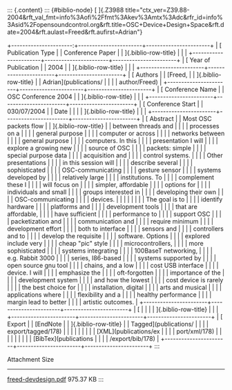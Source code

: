 ::: {.content}
::: {#biblio-node}
[ ]{.Z3988
title="ctx_ver=Z39.88-2004&rft_val_fmt=info%3Aofi%2Ffmt%3Akev%3Amtx%3Adc&rfr_id=info%3Asid%2Fopensoundcontrol.org&rft.title=OSC+Device+Design+Space&rft.date=2004&rft.aulast=Freed&rft.aufirst=Adrian"}

+----------------------:+-----------------------+-----------------------+
| [ Publication Type    |                       | Conference Paper      |
| ]{.biblio-row-title}  |                       |                       |
+-----------------------+-----------------------+-----------------------+
| [ Year of Publication |                       | 2004                  |
| ]{.biblio-row-title}  |                       |                       |
+-----------------------+-----------------------+-----------------------+
| [ Authors             |                       | [Freed,               |
| ]{.biblio-row-title}  |                       | Adrian](publications/ |
|                       |                       | author/Freed)         |
+-----------------------+-----------------------+-----------------------+
| [ Conference Name     |                       | OSC Conference 2004   |
| ]{.biblio-row-title}  |                       |                       |
+-----------------------+-----------------------+-----------------------+
| [ Conference Start    |                       | 030/07/2004           |
| Date                  |                       |                       |
| ]{.biblio-row-title}  |                       |                       |
+-----------------------+-----------------------+-----------------------+
| [ Abstract            |                       | Most OSC packets flow |
| ]{.biblio-row-title}  |                       | between threads and   |
|                       |                       | processes on a        |
|                       |                       | general purpose       |
|                       |                       | computer or across    |
|                       |                       | networks between      |
|                       |                       | general purpose       |
|                       |                       | computers. In this    |
|                       |                       | presentation I will   |
|                       |                       | explore a growing new |
|                       |                       | source of OSC         |
|                       |                       | packets: simple       |
|                       |                       | special purpose data  |
|                       |                       | acquisition and       |
|                       |                       | control systems.      |
|                       |                       | Other presentations   |
|                       |                       | in this session will  |
|                       |                       | describe several      |
|                       |                       | sophisticated         |
|                       |                       | OSC-communicating     |
|                       |                       | gesture sensor        |
|                       |                       | systems developed by  |
|                       |                       | relatively large      |
|                       |                       | institutions. To      |
|                       |                       | complement these I    |
|                       |                       | will focus on         |
|                       |                       | simpler, affordable   |
|                       |                       | options for           |
|                       |                       | individuals and small |
|                       |                       | groups interested in  |
|                       |                       | developing their own  |
|                       |                       | OSC-communicating     |
|                       |                       | devices.              |
|                       |                       |                       |
|                       |                       | The goal is to        |
|                       |                       | identify hardware     |
|                       |                       | platforms and         |
|                       |                       | development tools     |
|                       |                       | that are affordable,  |
|                       |                       | have sufficient       |
|                       |                       | performance to        |
|                       |                       | support OSC           |
|                       |                       | packetization and     |
|                       |                       | communication and     |
|                       |                       | require minimum       |
|                       |                       | development effort    |
|                       |                       | both to interface     |
|                       |                       | sensors and           |
|                       |                       | controllers and to    |
|                       |                       | develop the requisite |
|                       |                       | software. Options     |
|                       |                       | explored include very |
|                       |                       | cheap \"pic\" style   |
|                       |                       | microcontrollers,     |
|                       |                       | more sophisticated    |
|                       |                       | systems integrating   |
|                       |                       | 100BaseT networking,  |
|                       |                       | e.g. Rabbit 3000      |
|                       |                       | series, I86-based     |
|                       |                       | systems supported by  |
|                       |                       | open source gnu tool  |
|                       |                       | chains, and a low     |
|                       |                       | cost USB interface    |
|                       |                       | device. I will        |
|                       |                       | emphasize the         |
|                       |                       | oft-forgotten         |
|                       |                       | importance of the     |
|                       |                       | development system    |
|                       |                       | and how the lowest    |
|                       |                       | cost device is rarely |
|                       |                       | the best choice for   |
|                       |                       | installation, digital |
|                       |                       | arts and musical      |
|                       |                       | applications where    |
|                       |                       | flexibility and a     |
|                       |                       | healthy performance   |
|                       |                       | margin lead to better |
|                       |                       | artistic outcomes.    |
+-----------------------+-----------------------+-----------------------+
| [                     |                       |                       |
| ]{.biblio-row-title}  |                       |                       |
+-----------------------+-----------------------+-----------------------+
| [ Export              |                       | [EndNote              |
| ]{.biblio-row-title}  |                       | Tagged](publications/ |
|                       |                       | export/tagged/178)    |
|                       |                       | \|                    |
|                       |                       | [XML](publications/ex |
|                       |                       | port/xml/178)         |
|                       |                       | \|                    |
|                       |                       | [BibTex](publications |
|                       |                       | /export/bib/178)      |
+-----------------------+-----------------------+-----------------------+
:::

  Attachment                                         Size
  -------------------------------------------------- -----------
  [freed-devdesign.pdf](files/freed-devdesign.pdf)   975.37 KB
:::
